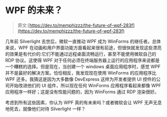 # WPF 的未来？

> 原文:[https://dev.to/memphizzz/the-future-of-wpf-283f](https://dev.to/memphizzz/the-future-of-wpf-283f)

几年前 Silverlight 去世后，微软一直推动 WPF 成为 WinForms 的继任者。总体来说，WPF 在动画和用户界面功能方面看起来很有前途，但很快就发现这些漂亮的效果是有代价的:它们不能通过远程桌面流畅运行，甚至不能使用微软自己的 RDP 协议。这使得 WPF 对于任何必须在终端服务器上运行的应用程序来说都是一个糟糕的选择。但是现在，当创建一个 windows 桌面应用程序时，感觉 WPF 并不是最好的解决方案。恰恰相反，我发现现在使用 WinForms 的应用程序比 WPF 还多。我猜这是因为大多数像 DevExpress 这样为开发者提供 UI 控件的公司开始改进他们的 UI 组件，所以现在任何 WinForms 应用程序看起来都像 WPF 应用程序一样好；这是没有性能问题的，因为 WinForms 通过 RDP 渲染很好。

考虑到所有这些因素，你认为 WPF 真的有未来吗？或者微软会让 WPF 无声无息地死去，就像他们对待 Silverlight 一样？
